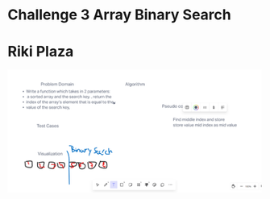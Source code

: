 # Challenge 3 Array Binary Search
# Riki Plaza

![array-binary-search](./img/array_binary_search_pic.png)
